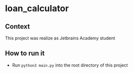 # loan_calculator

## Context
This project was realize as Jetbrains Academy student

## How to run it
- Run `python3 main.py` into the root directory of this project


